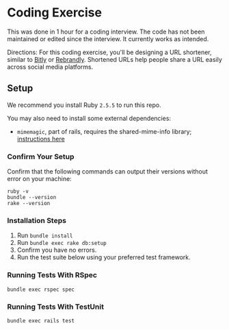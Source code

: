 # Coding Exercise

This was done in 1 hour for a coding interview. The code has not been maintained or edited since the interview. It currently works as intended.

Directions: For this coding exercise, you'll be designing a URL shortener, similar to [Bitly](https://bitly.com/) or [Rebrandly](https://www.rebrandly.com/). Shortened URLs help people share a URL easily across social media platforms.

## Setup

We recommend you install Ruby `2.5.5` to run this repo.

You may also need to install some external dependencies:
  - `mimemagic`, part of rails, requires the shared-mime-info library; [instructions here](https://github.com/mimemagicrb/mimemagic/blob/master/README.md)

### Confirm Your Setup

Confirm that the following commands can output their versions without error on your machine:

```
ruby -v
bundle --version
rake --version
```

### Installation Steps

1. Run `bundle install`
2. Run `bundle exec rake db:setup`
3. Confirm you have no errors.
4. Run the test suite below using your preferred test framework.

### Running Tests With RSpec

`bundle exec rspec spec`

### Running Tests With TestUnit

`bundle exec rails test`
